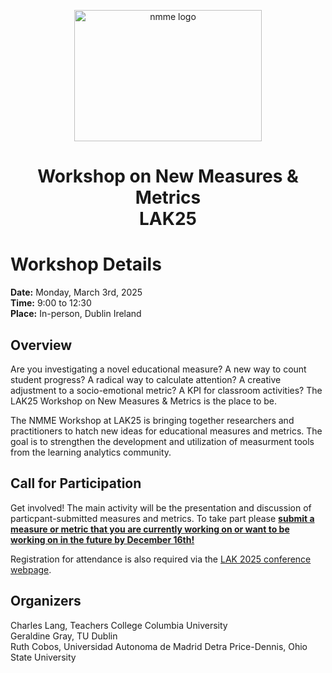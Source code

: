 <p align="center">
  <a href="https://tccolumbia.qualtrics.com/jfe/form/SV_6PZRhoxgXkmmaKq">
    <img src="nmmelogo2.png" alt = "nmme logo" width="300" height="210">
  </a>
</p>

<h1 align="center">Workshop on New Measures & Metrics <br> LAK25</h1>

# Workshop Details 

**Date:**  Monday, March 3rd, 2025 <br>
**Time:**  9:00 to 12:30 <br>
**Place:** In-person, Dublin Ireland 

## Overview

Are you investigating a novel educational measure? A new way to count student progress? A radical way to calculate attention? A creative adjustment to a socio-emotional metric? A KPI for classroom activities? The LAK25 Workshop on New Measures & Metrics is the place to be.

The NMME Workshop at LAK25 is bringing together researchers and practitioners to hatch new ideas for educational measures and metrics. The goal is to strengthen the development and utilization of measurment tools from the learning analytics community. 

## Call for Participation

Get involved! The main activity will be the presentation and discussion of particpant-submitted measures and metrics. To take part please [**submit a measure or metric that you are currently working on or want to be working on in the future by December 16th!**](https://tccolumbia.qualtrics.com/jfe/form/SV_6PZRhoxgXkmmaKq)  

Registration for attendance is also required via the [LAK 2025 conference webpage](https://www.solaresearch.org/events/lak/lak25/).


## Organizers

Charles Lang, Teachers College Columbia University     
Geraldine Gray, TU Dublin  
Ruth Cobos, Universidad Autonoma de Madrid
Detra Price-Dennis, Ohio State University


